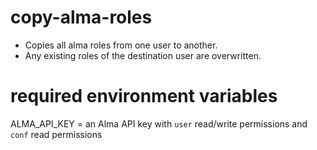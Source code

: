 # copy-alma-roles
- Copies all alma roles from one user to another.
- Any existing roles of the destination user are overwritten.

# required environment variables
ALMA_API_KEY = an Alma API key with `user` read/write permissions and `conf` read permissions